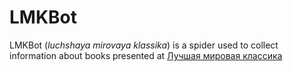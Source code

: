 # LMKBot

LMKBot (*luchshaya mirovaya klassika*) is a spider used to collect information about books presented at [Лучшая мировая классика](https://ast.ru/series/luchshaya-mirovaya-klassika-1241886)
